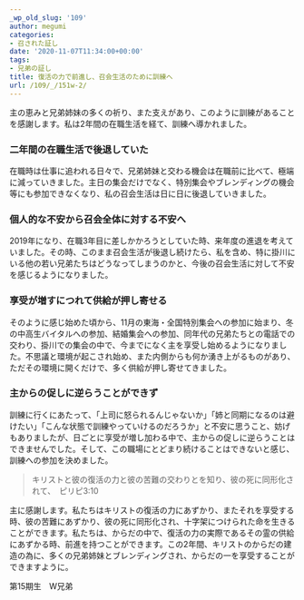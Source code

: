 ```yaml
---
_wp_old_slug: '109'
author: megumi
categories:
- 召された証し
date: '2020-11-07T11:34:00+00:00'
tags:
- 兄弟の証し
title: 復活の力で前進し、召会生活のために訓練へ
url: /109/_/151w-2/
---
```

主の恵みと兄弟姉妹の多くの祈り、また支えがあり、このように訓練があることを感謝します。私は2年間の在職生活を経て、訓練へ導かれました。

### 二年間の在職生活で後退していた

在職時は仕事に追われる日々で、兄弟姉妹と交わる機会は在職前に比べて、極端に減っていきました。主日の集会だけでなく、特別集会やブレンディングの機会等にも参加できなくなり、私の召会生活は日に日に後退していきました。

### 個人的な不安から召会全体に対する不安へ

2019年になり、在職3年目に差しかかろうとしていた時、来年度の進退を考えていました。その時、このまま召会生活が後退し続けたら、私を含め、特に掛川にいる他の若い兄弟たちはどうなってしまうのかと、今後の召会生活に対して不安を感じるようになりました。

### 享受が増すにつれて供給が押し寄せる

そのように感じ始めた頃から、11月の東海・全国特別集会への参加に始まり、冬の中高生バイタルへの参加、結婚集会への参加、同年代の兄弟たちとの電話での交わり、掛川での集会の中で、今までになく主を享受し始めるようになりました。不思議と環境が起こされ始め、また内側からも何か湧き上がるものがあり、ただその環境に開くだけで、多く供給が押し寄せてきました。

### 主からの促しに逆らうことができず

訓練に行くにあたって、「上司に怒られるんじゃないか」「姉と同期になるのは避けたい」「こんな状態で訓練やっていけるのだろうか」と不安に思うこと、妨げもありましたが、日ごとに享受が増し加わる中で、主からの促しに逆らうことはできませんでした。そして、この職場にとどまり続けることはできないと感じ、訓練への参加を決めました。

> キリストと彼の復活の力と彼の苦難の交わりとを知り、彼の死に同形化されて、　ピリピ3:10

主に感謝します。私たちはキリストの復活の力にあずかり、またそれを享受する時、彼の苦難にあずかり、彼の死に同形化され、十字架につけられた命を生きることができます。私たちは、からだの中で、復活の力の実際であるその霊の供給にあずかる時、前進を持つことができます。この2年間、キリストのからだの建造の為に、多くの兄弟姉妹とブレンディングされ、からだの一を享受することができますように。

第15期生　W兄弟